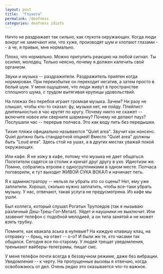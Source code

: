 ```yaml
---
layout: post
title:  "Глухота"
permalink: /deafness
categories: deafness idiots
---
```


Ничто не раздражает так сильно, как глухота окружающих. Когда люди вокруг не
замечают или, что хуже, производят шум и хлопают глазами -- а че, я привык, мне
нормально.

Плохо, что нормально. Можно притупить реакцию на любой сигнал. Ты осилил,
молодец. Только неясно, почему я должен калечить свой организм.

Звуки и музыка -- раздражители. Раздражитель приятен когда нормирован. При
переизбытке он переходит негатив, а затем просто в белый шум. У меня ощущение,
что люди живут в пространстве сплошного шума, с трудом вытягивая крупицы
удовольствий.

На пляжах без перебоя играет громкая музыка. Зачем? Ни разу не слышал, чтобы
кто-то сказал: фу, музыки нет, не пойду. Плейлист длительностью в час крутят по
кругу. Почему никто не скажет -- включите новое или сверните шарманку? Почему не
делают пауз?  Послушали час -- перерыв полчаса. Это как воду пить без передышки.

Тихие пляжи официально называются "Quiet area". Звучит как нонсенс. Quiet должно
быть стандартной опцией! Вместо "Quiet area" должны быть "Loud area". Здесь стой
на ушах, а в других местах уважай покой окружающих.

Или кафе. Я не хожу в кафе, потому что музыка не дает общаться. Посетители
садятся за столик и кричат друг другу в ухо. Идиотизм же. Помню, собрались
втроем с одногруппниками в одном месте. Полчаса поговорили, и тут выходит ЖИВОЙ
СУКА ВОКАЛ и начинает петь.

Я к администратору -- нельзя ли убрать это со сцены?  Нет, ему уже
заплатили. Хорошо, сколько нужно заплатить, чтобы все-таки убрать музыку. У нас,
отвечают, такая услуга не предусмотрена. Из кафе мы ушли.

Был коллега, который слушал Рогатых Трупоедов (так я нызываю различный
Деш-Треш-Гот-Метал). Уйдет и наушники не выключит. Или зазвенит телефон с
подобной мелодией, а он типа занятой и не может взять трубку.

Помните, как квакала аська в нулевые? На каждую клавишу клац, на отправку --
брыц, на ответ -- о-о? И были же те, кто часами так общался. Сегодня все
по-старому. У людей трещат уведомления, тренькают вайберы-телеграмы, пищат смс.

У меня телефон почти всегда в беззвучном режиме, даже без вибрации. Уведомления
-- к черту. На пропущенные вызовы я отвечаю, когда освобожаюсь от дел. Очень
редко это оказывается что-то важное.

